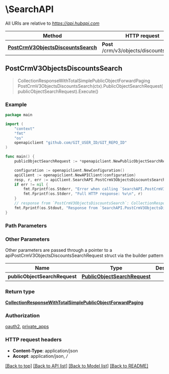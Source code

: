 # \SearchAPI

All URIs are relative to *https://api.hubapi.com*

Method | HTTP request | Description
------------- | ------------- | -------------
[**PostCrmV3ObjectsDiscountsSearch**](SearchAPI.md#PostCrmV3ObjectsDiscountsSearch) | **Post** /crm/v3/objects/discounts/search | 



## PostCrmV3ObjectsDiscountsSearch

> CollectionResponseWithTotalSimplePublicObjectForwardPaging PostCrmV3ObjectsDiscountsSearch(ctx).PublicObjectSearchRequest(publicObjectSearchRequest).Execute()



### Example

```go
package main

import (
	"context"
	"fmt"
	"os"
	openapiclient "github.com/GIT_USER_ID/GIT_REPO_ID"
)

func main() {
	publicObjectSearchRequest := *openapiclient.NewPublicObjectSearchRequest() // PublicObjectSearchRequest | 

	configuration := openapiclient.NewConfiguration()
	apiClient := openapiclient.NewAPIClient(configuration)
	resp, r, err := apiClient.SearchAPI.PostCrmV3ObjectsDiscountsSearch(context.Background()).PublicObjectSearchRequest(publicObjectSearchRequest).Execute()
	if err != nil {
		fmt.Fprintf(os.Stderr, "Error when calling `SearchAPI.PostCrmV3ObjectsDiscountsSearch``: %v\n", err)
		fmt.Fprintf(os.Stderr, "Full HTTP response: %v\n", r)
	}
	// response from `PostCrmV3ObjectsDiscountsSearch`: CollectionResponseWithTotalSimplePublicObjectForwardPaging
	fmt.Fprintf(os.Stdout, "Response from `SearchAPI.PostCrmV3ObjectsDiscountsSearch`: %v\n", resp)
}
```

### Path Parameters



### Other Parameters

Other parameters are passed through a pointer to a apiPostCrmV3ObjectsDiscountsSearchRequest struct via the builder pattern


Name | Type | Description  | Notes
------------- | ------------- | ------------- | -------------
 **publicObjectSearchRequest** | [**PublicObjectSearchRequest**](PublicObjectSearchRequest.md) |  | 

### Return type

[**CollectionResponseWithTotalSimplePublicObjectForwardPaging**](CollectionResponseWithTotalSimplePublicObjectForwardPaging.md)

### Authorization

[oauth2](../README.md#oauth2), [private_apps](../README.md#private_apps)

### HTTP request headers

- **Content-Type**: application/json
- **Accept**: application/json, */*

[[Back to top]](#) [[Back to API list]](../README.md#documentation-for-api-endpoints)
[[Back to Model list]](../README.md#documentation-for-models)
[[Back to README]](../README.md)

